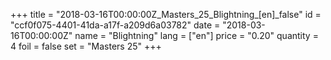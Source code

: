 +++
title = "2018-03-16T00:00:00Z_Masters_25_Blightning_[en]_false"
id = "ccf0f075-4401-41da-a17f-a209d6a03782"
date = "2018-03-16T00:00:00Z"
name = "Blightning"
lang = ["en"]
price = "0.20"
quantity = 4
foil = false
set = "Masters 25"
+++
